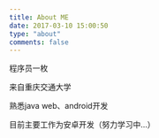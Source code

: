 ```yaml
---
title: About ME
date: 2017-03-10 15:00:50
type: "about"
comments: false
---
```


程序员一枚

来自重庆交通大学

熟悉java web、android开发

目前主要工作为安卓开发（努力学习中...）